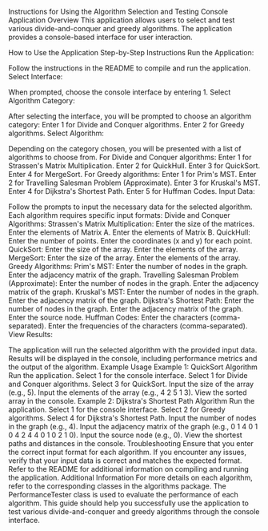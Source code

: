 
Instructions for Using the Algorithm Selection and Testing Console Application
Overview
This application allows users to select and test various divide-and-conquer and greedy algorithms. The application provides a console-based interface for user interaction.

How to Use the Application
Step-by-Step Instructions
Run the Application:

Follow the instructions in the README to compile and run the application.
Select Interface:

When prompted, choose the console interface by entering 1.
Select Algorithm Category:

After selecting the interface, you will be prompted to choose an algorithm category:
Enter 1 for Divide and Conquer algorithms.
Enter 2 for Greedy algorithms.
Select Algorithm:

Depending on the category chosen, you will be presented with a list of algorithms to choose from.
For Divide and Conquer algorithms:
Enter 1 for Strassen's Matrix Multiplication.
Enter 2 for QuickHull.
Enter 3 for QuickSort.
Enter 4 for MergeSort.
For Greedy algorithms:
Enter 1 for Prim's MST.
Enter 2 for Travelling Salesman Problem (Approximate).
Enter 3 for Kruskal's MST.
Enter 4 for Dijkstra's Shortest Path.
Enter 5 for Huffman Codes.
Input Data:

Follow the prompts to input the necessary data for the selected algorithm. Each algorithm requires specific input formats:
Divide and Conquer Algorithms:
Strassen's Matrix Multiplication:
Enter the size of the matrices.
Enter the elements of Matrix A.
Enter the elements of Matrix B.
QuickHull:
Enter the number of points.
Enter the coordinates (x and y) for each point.
QuickSort:
Enter the size of the array.
Enter the elements of the array.
MergeSort:
Enter the size of the array.
Enter the elements of the array.
Greedy Algorithms:
Prim's MST:
Enter the number of nodes in the graph.
Enter the adjacency matrix of the graph.
Travelling Salesman Problem (Approximate):
Enter the number of nodes in the graph.
Enter the adjacency matrix of the graph.
Kruskal's MST:
Enter the number of nodes in the graph.
Enter the adjacency matrix of the graph.
Dijkstra's Shortest Path:
Enter the number of nodes in the graph.
Enter the adjacency matrix of the graph.
Enter the source node.
Huffman Codes:
Enter the characters (comma-separated).
Enter the frequencies of the characters (comma-separated).
View Results:

The application will run the selected algorithm with the provided input data.
Results will be displayed in the console, including performance metrics and the output of the algorithm.
Example Usage
Example 1: QuickSort Algorithm
Run the application.
Select 1 for the console interface.
Select 1 for Divide and Conquer algorithms.
Select 3 for QuickSort.
Input the size of the array (e.g., 5).
Input the elements of the array (e.g., 4 2 5 1 3).
View the sorted array in the console.
Example 2: Dijkstra's Shortest Path Algorithm
Run the application.
Select 1 for the console interface.
Select 2 for Greedy algorithms.
Select 4 for Dijkstra's Shortest Path.
Input the number of nodes in the graph (e.g., 4).
Input the adjacency matrix of the graph (e.g., 0 1 4 0 1 0 4 2 4 4 0 1 0 2 1 0).
Input the source node (e.g., 0).
View the shortest paths and distances in the console.
Troubleshooting
Ensure that you enter the correct input format for each algorithm.
If you encounter any issues, verify that your input data is correct and matches the expected format.
Refer to the README for additional information on compiling and running the application.
Additional Information
For more details on each algorithm, refer to the corresponding classes in the algorithms package.
The PerformanceTester class is used to evaluate the performance of each algorithm.
This guide should help you successfully use the application to test various divide-and-conquer and greedy algorithms through the console interface.
